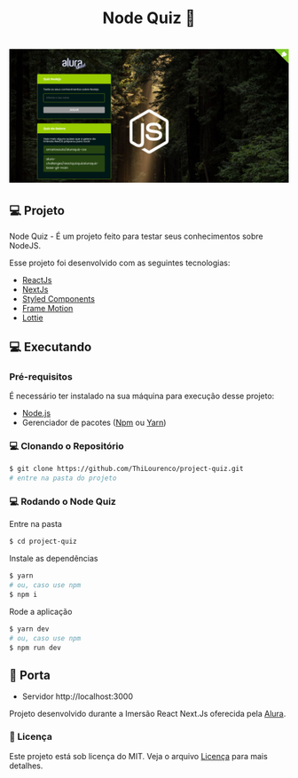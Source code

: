 <h1 align="center"> Node Quiz 🍃 </h1>

<h1 align="center" >
  <img alt="happy" title="happy" src="./assets/nodejs.png" />
</h1>

## 💻 Projeto

Node Quiz - É um projeto feito para testar seus conhecimentos sobre NodeJS.

Esse projeto foi desenvolvido com as seguintes tecnologias:

- [ReactJs](https://reactjs.org)
- [NextJs](https://nextjs.org/)
- [Styled Components](https://styled-components.com/)
- [Frame Motion](https://www.framer.com/motion/)
- [Lottie](https://lottiefiles.com/)

## 💻 Executando

### Pré-requisitos

É necessário ter instalado na sua máquina para execução desse projeto:

- [Node.js](https://nodejs.org/en/)
- Gerenciador de pacotes ([Npm](https://www.npmjs.com/) ou [Yarn](https://yarnpkg.com/))

### 💻 Clonando o Repositório

```bash
$ git clone https://github.com/ThiLourenco/project-quiz.git
# entre na pasta do projeto
```
### 💻 Rodando o Node Quiz

Entre na pasta

```bash
$ cd project-quiz
```
Instale as dependências

```bash
$ yarn
# ou, caso use npm
$ npm i
```

Rode a aplicação

```bash
$ yarn dev
# ou, caso use npm
$ npm run dev
```

## 🍃 Porta

- Servidor http://localhost:3000


Projeto desenvolvido durante a Imersão React Next.Js oferecida pela [Alura](https://www.alura.com.br/).

### 📝 Licença

Este projeto está sob licença do MIT. Veja o arquivo [Licença](/LICENSE.md) para mais detalhes.